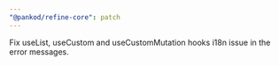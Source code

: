 ```yaml
---
"@pankod/refine-core": patch
---
```


Fix useList, useCustom and useCustomMutation hooks i18n issue in the error messages.
